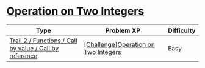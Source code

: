 # [Operation on Two Integers](https://www.codetree.ai/trails/complete/curated-cards/challenge-operational-values-for-two-integers)

|Type|Problem XP|Difficulty|
|---|---|---|
|[Trail 2 / Functions / Call by value / Call by reference](https://www.codetree.ai/trail-info/novice-mid/)|[[Challenge]Operation on Two Integers](https://www.codetree.ai/trails/complete/curated-cards/challenge-operational-values-for-two-integers/)|Easy|

